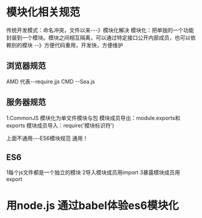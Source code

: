 # 模块化相关规范
传统开发模式：命名冲突，文件以来---》模块化解决
模块化：把单独的一个功能封装到一个模块。模块之间相互隔离，可以通过特定接口公开内部成员，也可以依赖别的模块
--》方便代码重用，开发快，方便维护


## 浏览器规范
AMD  代表--require.jjs
CMD      --Sea.js
## 服务器规范
1.CommonJS
    模块化为单文件模块与包
    模块成员导出：module.exports和exports
    模块成员导入：require('模块标识符')


上面不通用---ES6模块规范  通用！
## ES6
1每个js文件都是一个独立的模块
2导入模块成员用import
3暴露模块成员用export

# 用node.js 通过babel体验es6模块化